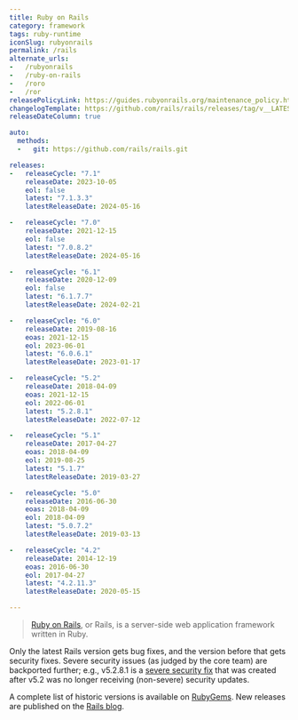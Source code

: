 ```yaml
---
title: Ruby on Rails
category: framework
tags: ruby-runtime
iconSlug: rubyonrails
permalink: /rails
alternate_urls:
-   /rubyonrails
-   /ruby-on-rails
-   /roro
-   /ror
releasePolicyLink: https://guides.rubyonrails.org/maintenance_policy.html
changelogTemplate: https://github.com/rails/rails/releases/tag/v__LATEST__
releaseDateColumn: true

auto:
  methods:
  -   git: https://github.com/rails/rails.git

releases:
-   releaseCycle: "7.1"
    releaseDate: 2023-10-05
    eol: false
    latest: "7.1.3.3"
    latestReleaseDate: 2024-05-16

-   releaseCycle: "7.0"
    releaseDate: 2021-12-15
    eol: false
    latest: "7.0.8.2"
    latestReleaseDate: 2024-05-16

-   releaseCycle: "6.1"
    releaseDate: 2020-12-09
    eol: false
    latest: "6.1.7.7"
    latestReleaseDate: 2024-02-21

-   releaseCycle: "6.0"
    releaseDate: 2019-08-16
    eoas: 2021-12-15
    eol: 2023-06-01
    latest: "6.0.6.1"
    latestReleaseDate: 2023-01-17

-   releaseCycle: "5.2"
    releaseDate: 2018-04-09
    eoas: 2021-12-15
    eol: 2022-06-01
    latest: "5.2.8.1"
    latestReleaseDate: 2022-07-12

-   releaseCycle: "5.1"
    releaseDate: 2017-04-27
    eoas: 2018-04-09
    eol: 2019-08-25
    latest: "5.1.7"
    latestReleaseDate: 2019-03-27

-   releaseCycle: "5.0"
    releaseDate: 2016-06-30
    eoas: 2018-04-09
    eol: 2018-04-09
    latest: "5.0.7.2"
    latestReleaseDate: 2019-03-13

-   releaseCycle: "4.2"
    releaseDate: 2014-12-19
    eoas: 2016-06-30
    eol: 2017-04-27
    latest: "4.2.11.3"
    latestReleaseDate: 2020-05-15

---
```


>[Ruby on Rails](https://rubyonrails.org/), or Rails, is a server-side web application framework
> written in Ruby.

Only the latest Rails version gets bug fixes, and the version before that gets security fixes.
Severe security issues (as judged by the core team) are backported further; e.g., v5.2.8.1 is a
[severe security fix](https://rubyonrails.org/2022/7/12/Rails-Versions-7-0-3-1-6-1-6-1-6-0-5-1-and-5-2-8-1-have-been-released)
that was created after v5.2 was no longer receiving (non-severe) security updates.

A complete list of historic versions is available on [RubyGems](https://rubygems.org/gems/rails/versions).
New releases are published on the [Rails blog](https://rubyonrails.org/category/releases).
